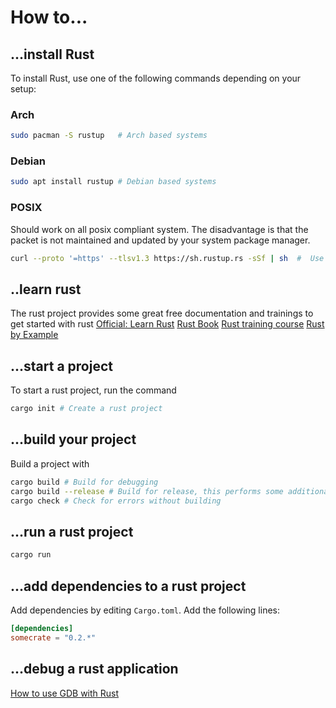 # How to...

## ...install Rust
To install Rust, use one of the following commands depending on your setup:

### Arch
```bash
sudo pacman -S rustup   # Arch based systems
```

### Debian
```bash
sudo apt install rustup # Debian based systems
```

### POSIX
Should work on all posix compliant system.
The disadvantage is that the packet is not maintained and updated by your system package manager.
```bash
curl --proto '=https' --tlsv1.3 https://sh.rustup.rs -sSf | sh  #  Use this if nothing else works
```

## ..learn rust
The rust project provides some great free documentation and trainings to get started with rust
[Official: Learn Rust](https://www.rust-lang.org/learn)
[Rust Book](https://doc.rust-lang.org/book/)
[Rust training course](https://github.com/rust-lang/rustlings/)
[Rust by Example](https://doc.rust-lang.org/stable/rust-by-example/)


## ...start a project
To start a rust project, run the command
```bash
cargo init # Create a rust project
```

## ...build your project
Build a project with
```bash
cargo build # Build for debugging
cargo build --release # Build for release, this performs some additional optimizations
cargo check # Check for errors without building
```

## ...run a rust project
```bash
cargo run
```

## ...add dependencies to a rust project
Add dependencies by editing `Cargo.toml`.
Add the following lines:
```toml
[dependencies]
somecrate = "0.2.*"
```

## ...debug a rust application
[How to use GDB with Rust](https://blog.logrocket.com/debugging-rust-apps-with-gdb/#rustgdbexample)
